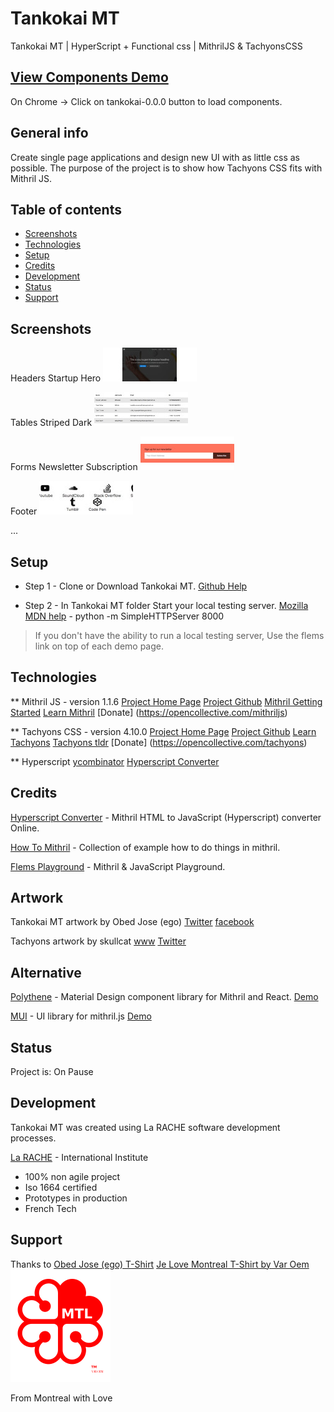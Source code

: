 # Tankokai MT
Tankokai MT | HyperScript + Functional css | MithrilJS &amp; TachyonsCSS
## [View Components Demo](https://github.com/tankokai/Tankokai-MT) 
On Chrome -> Click on tankokai-0.0.0 button to load components.

## General info
Create single page applications and design new UI with as little css as possible. 
The purpose of the project is to show how Tachyons CSS fits with Mithril JS.

## Table of contents
* [Screenshots](#screenshots)
* [Technologies](#technologies)
* [Setup](#setup)
* [Credits](#credits)
* [Development](#development)
* [Status](#status)
* [Support](#support)

## Screenshots
Headers Startup Hero
![Example screenshot](https://raw.githubusercontent.com/tankokai/media/master/sshotv0.0.0/screenshot069.jpg)

Tables Striped Dark
![Example screenshot](https://raw.githubusercontent.com/tankokai/media/master/sshotv0.0.0/screenshot148.jpg)

Forms Newsletter Subscription
![Example screenshot](https://raw.githubusercontent.com/tankokai/media/master/sshotv0.0.0/screenshot062.jpg)

Footer
![Example screenshot](https://raw.githubusercontent.com/tankokai/media/master/sshotv0.0.0/screenshot058.jpg)

...

## Setup
* Step 1 - Clone or Download Tankokai MT.
[Github Help](https://help.github.com/en/articles/cloning-a-repository) 

* Step 2 - In Tankokai MT folder Start your local testing server.
[Mozilla MDN help](https://developer.mozilla.org/en-US/docs/Learn/Common_questions/set_up_a_local_testing_server#Running_a_simple_local_HTTP_server) - python -m SimpleHTTPServer 8000

> If you don't have the ability to run a local testing server, Use the flems link on top of each demo page. 

## Technologies
** Mithril JS - version 1.1.6
[Project Home Page](https://mithril.js.org/)
[Project Github](https://github.com/MithrilJS/mithril.js)
[Mithril Getting Started](https://mithril-examples.firebaseapp.com/gettingstarted)
[Learn Mithril](https://github.com/osban/mithril-codex/blob/master/how2code.md)
[Donate] (https://opencollective.com/mithriljs)

** Tachyons CSS - version 4.10.0
[Project Home Page](https://tachyons.io/)
[Project Github](https://github.com/tachyons-css/tachyons/)
[Learn Tachyons](https://github.com/dwyl/learn-tachyons)
[Tachyons tldr](https://tachyons-tldr.now.sh/#/scales#Widths)
[Donate] (https://opencollective.com/tachyons)

** Hyperscript
[ycombinator](https://news.ycombinator.com/item?id=19241096)
[Hyperscript Converter](https://github.com/ArthurClemens/mithril-template-converter)


## Credits
[Hyperscript Converter](https://github.com/ArthurClemens/mithril-template-converter) - Mithril HTML to JavaScript (Hyperscript) converter Online.

[How To Mithril](https://github.com/StephanHoyer/how-to-mithril) - Collection of example how to do things in mithril.

[Flems Playground](https://github.com/porsager/flems) - Mithril & JavaScript Playground.

## Artwork
Tankokai MT artwork by Obed Jose (ego) 
[Twitter](https://twitter.com/designcosmic)
[facebook](https://www.facebook.com/trip.of.ego/)

Tachyons artwork by skullcat 
[www](http://mrmrs.cc/)
[Twitter](https://twitter.com/mrmrs_)

## Alternative
[Polythene](https://github.com/ArthurClemens/polythene) - Material Design component library for Mithril and React.
[Demo](https://arthurclemens.github.io/polythene-demos/mithril/#/)

[MUI](https://github.com/winterland1989/mui) - UI library for mithril.js
[Demo](http://winterland.me/mui)

## Status
Project is: On Pause

## Development
Tankokai MT was created using La RACHE software development processes.

[La RACHE](https://www.la-rache.com/) - International Institute

* 100% non agile project
* Iso 1664 certified
* Prototypes in production
* French Tech

## Support 
Thanks to
[Obed Jose (ego) T-Shirt](https://doeb.storenvy.com/)
[Je Love Montreal T-Shirt by Var Oem](https://varoem.com/Je-love-Montreal)
![I Love Montreal](https://raw.githubusercontent.com/tankokai/media/master/tshirt/i-love-montreal-00.png)

From Montreal with Love